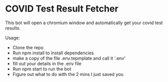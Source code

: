 # COVID Test Result Fetcher

This bot will open a chromium window and automatically get your covid test results. 

Usage: 
* Clone the repo
* Run npm install to install dependencies
* make a copy of the file .env.tepmplate and call it '.env'
* fill out your details in the .env file
* Run npm start to run the bot
* Figure out what to do with the 2 mins I just saved you
